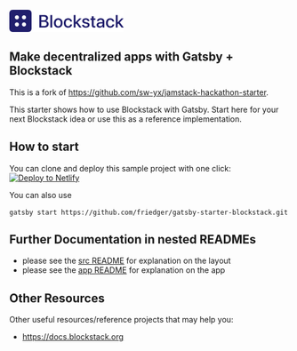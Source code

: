 ![blockstack](blockstack.png)

## Make decentralized apps with Gatsby + Blockstack

This is a fork of https://github.com/sw-yx/jamstack-hackathon-starter.

This starter shows how to use Blockstack with Gatsby. Start here for your next Blockstack idea or use this as a reference implementation.

## How to start

You can clone and deploy this sample project with one click:
[![Deploy to Netlify](https://www.netlify.com/img/deploy/button.svg)](https://app.netlify.com/start/deploy?repository=https://github.com/friedger/blockstack-starter)

You can also use 
````
gatsby start https://github.com/friedger/gatsby-starter-blockstack.git
```` 

## Further Documentation in nested READMEs

- please see the [src README](/src/README.md) for explanation on the layout
- please see the [app README](/src/app/README.md) for explanation on the app

## Other Resources

Other useful resources/reference projects that may help you:

- https://docs.blockstack.org
